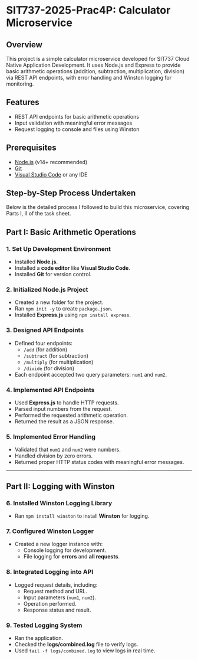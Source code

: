 # SIT737-2025-Prac4P: Calculator Microservice

## Overview
This project is a simple calculator microservice developed for SIT737 Cloud Native Application Development. It uses Node.js and Express to provide basic arithmetic operations (addition, subtraction, multiplication, division) via REST API endpoints, with error handling and Winston logging for monitoring.

## Features
- REST API endpoints for basic arithmetic operations
- Input validation with meaningful error messages
- Request logging to console and files using Winston

## Prerequisites
- [Node.js](https://nodejs.org/en/download/) (v14+ recommended)
- [Git](https://github.com)
- [Visual Studio Code](https://code.visualstudio.com/) or any IDE

## Step-by-Step Process Undertaken
Below is the detailed process I followed to build this microservice, covering Parts I, II of the task sheet.

## **Part I: Basic Arithmetic Operations**  

### **1. Set Up Development Environment**  
- Installed **Node.js**.  
- Installed a **code editor** like **Visual Studio Code**.  
- Installed **Git** for version control.  

### **2. Initialized Node.js Project**  
- Created a new folder for the project.  
- Ran `npm init -y` to create `package.json`.  
- Installed **Express.js** using `npm install express`.  

### **3. Designed API Endpoints**  
- Defined four endpoints:  
  - `/add` (for addition)  
  - `/subtract` (for subtraction)  
  - `/multiply` (for multiplication)  
  - `/divide` (for division)  
- Each endpoint accepted two query parameters: `num1` and `num2`.  

### **4. Implemented API Endpoints**  
- Used **Express.js** to handle HTTP requests.  
- Parsed input numbers from the request.  
- Performed the requested arithmetic operation.  
- Returned the result as a JSON response.  

### **5. Implemented Error Handling**  
- Validated that `num1` and `num2` were numbers.  
- Handled division by zero errors.  
- Returned proper HTTP status codes with meaningful error messages.  

---

## **Part II: Logging with Winston**  

### **6. Installed Winston Logging Library**  
- Ran `npm install winston` to install **Winston** for logging.  

### **7. Configured Winston Logger**  
- Created a new logger instance with:  
  - Console logging for development.  
  - File logging for **errors** and **all requests**.  

### **8. Integrated Logging into API**  
- Logged request details, including:  
  - Request method and URL.  
  - Input parameters (`num1`, `num2`).  
  - Operation performed.  
  - Response status and result.  

### **9. Tested Logging System**  
- Ran the application.  
- Checked the **logs/combined.log** file to verify logs.  
- Used `tail -f logs/combined.log` to view logs in real time.   

